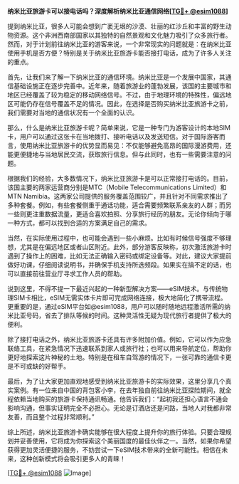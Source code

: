 **纳米比亚旅游卡可以接电话吗？深度解析纳米比亚通信网络[[TG💪+ @esim1088](https://t.me/s/esim1088)]**

提到纳米比亚，很多人可能会想到广袤无垠的沙漠、壮丽的红沙丘和丰富的野生动物资源。这个非洲西南部国家以其独特的自然景观和文化魅力吸引了众多旅行者。然而，对于计划前往纳米比亚的游客来说，一个非常现实的问题就是：在纳米比亚使用手机是否方便？特别是关于纳米比亚旅游卡能否接打电话，成为了许多人关注的重点。

首先，让我们来了解一下纳米比亚的通信环境。纳米比亚是一个发展中国家，其通信基础设施正在逐步完善中。近年来，随着旅游业的蓬勃发展，该国的主要城市和地区已经覆盖了较为稳定的移动网络信号。不过，由于地理环境的特殊性，偏远地区可能仍存在信号覆盖不足的情况。因此，在选择是否购买纳米比亚旅游卡之前，我们需要对当地的通信状况有一个全面的认识。

那么，什么是纳米比亚旅游卡呢？简单来说，它是一种专门为游客设计的本地SIM卡，用户可以通过这张卡在当地拨打、接听电话以及发送短信。对于国际游客而言，使用纳米比亚旅游卡的优势显而易见：不仅能够避免高昂的国际漫游费用，还能更便捷地与当地居民交流，获取旅行信息。但与此同时，也有一些需要注意的问题。

根据我们的经验，大多数情况下，纳米比亚旅游卡是可以正常接打电话的。目前，该国主要的两家运营商分别是MTC（Mobile Telecommunications Limited）和MTN Namibia。这两家公司提供的服务覆盖范围较广，并且针对不同需求推出了多种套餐。例如，有些套餐侧重于通话功能，适合需要频繁联系亲友的人群；而另一些则更注重数据流量，更适合喜欢拍照、分享旅行经历的朋友。无论你倾向于哪一种方式，都可以找到合适的方案满足自己的需求。

当然，在实际使用过程中，也可能会遇到一些小麻烦。比如有时候信号强度不够理想，尤其是在偏远地区或者山区附近。此外，部分游客反映称，初次激活旅游卡时遇到了操作上的困难，比如无法正确输入密码或绑定设备等。对此，建议大家提前做好功课，仔细阅读说明书，并确保手机支持所选频段。如果实在搞不定的话，也可以直接前往营业厅寻求工作人员的帮助。

说到这里，不得不提一下最近兴起的一种新型解决方案——eSIM技术。与传统物理SIM卡相比，eSIM无需实体卡片即可完成网络连接，极大地简化了携带流程。更重要的是，通过eSIM平台如@esim1088，用户可以随时随地远程激活所需的纳米比亚号码，省去了排队等候的时间。这种灵活性无疑为现代旅行者提供了极大的便利。

除了接打电话之外，纳米比亚旅游卡还具有许多附加价值。例如，它可以作为应急联络工具，在紧急情况下迅速联系到家人或旅行社；也可以用来导航定位，帮助你更好地探索这片神秘的土地。特别是在租车自驾游的情况下，一张可靠的通信卡更是不可或缺的好帮手。

最后，为了让大家更加直观地感受到纳米比亚旅游卡的实际效果，这里分享几个真实案例。有一位来自中国的背包客小李，在去年独自前往纳米比亚探险期间，就全程依赖当地购买的旅游卡保持通讯畅通。他告诉我们：“起初我还担心语言不通会影响沟通，但事实证明完全不必担心。无论是订酒店还是问路，当地人对我都非常友善，而且整个过程非常顺利。”

综上所述，纳米比亚旅游卡确实能够在很大程度上提升你的旅行体验。只要合理规划并妥善使用，它将成为你探索这个美丽国度的最佳伙伴之一。当然，如果你希望获得更加灵活便捷的服务，不妨尝试一下eSIM技术带来的全新可能性。相信在未来，这种创新模式将会吸引更多人的青睐！

[[TG💪+ @esim1088](https://t.me/s/esim1088) ![Image](https://i.postimg.cc/4NQfJmqS/Snipaste-2025-05-13-00-14-12.png)]